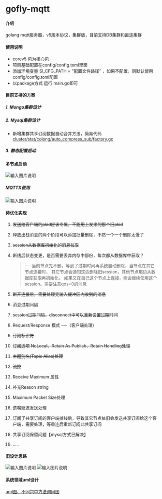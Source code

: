 # gofly-mqtt

#### 介绍
golang mqtt服务器，v5版本协议，集群版，目前支持DB集群和直连集群

#### 使用说明

- corev5 包为核心包
- 项目基础配置在config/config.toml里面
- 添加环境变量 SI_CFG_PATH = "配置文件路径" ，如果不配置，则默认使用config/config.toml配置
- 以package方式 运行 main.go即可

#### 目前支持的方案
##### 1. Mongo集群设计
##### 2. Mysql集群设计
- 新增集群共享订阅数据自动合并方法，简易代码 [cluster/stat/colong/auto_compress_sub/factory.go](https://github.com/huanglishi/gofly-mqttv5/blob/dev-cluster-v1/cluster/stat/colong/auto_compress_sub/factory.go)

##### 3. 静态配置启动

#### 多节点启动
![输入图片说明](https://docapi.goflys.cn/common/uploadfile/get_image?url=resource/uploads/20230224/3c246c6973a17a8809b623aeade4f5b6.png?_t=1677222880 "3c246c6973a17a8809b623aeade4f5b6.png")
##### MQTTX使用
![输入图片说明](https://docapi.goflys.cn/common/uploadfile/get_image?url=resource/uploads/20230224/e082ad8593a87df421490d95b5552b12.png?_t=1677231427 "MQTTX调试端口")

#### 待优化实现
1. ~~发送给客户端的pkid应该专属，不能用上发来的那个旧pkid~~
2. 释放出栈消息的两个阶段可以添加批量删除，不然一个一个删除太慢了
3. ~~session从数据库初始化的消息拉取~~
4. 断线后状态变更，是否需要丢弃内存中那份，每次都从数据库中获取？ 
   
   > --- 当前节点先不删，等到了过期时间再系统自动删除，当节点在其它节点连接时，
        其它节点会通知这边删除旧session，其他节点那边从数据库获取再初始化，
        如果又在自己这个节点上连接，则会继续使用这个session。需要注意qos=0的消息
   
5. ~~断开连接后，需要处理完输入缓冲区内收到的消息~~

6. 消息过期间隔
   
7. ~~session过期间隔，disconnect中可以重新设置过期时间~~

8. Request/Response 模式 ---（客户端处理）

9. ~~订阅标识符~~

10. ~~订阅选项 NoLocal、Retain As Publish、Retain Handling处理~~
    
11. ~~主题别名(Topic Alias)处理~~

12. ~~流控~~

13. Receive Maximum 属性

14. 补充Reason string

15. Maximum Packet Size处理

16. 遗嘱延迟发送处理
    
17. 订阅了共享订阅的客户端掉线后，导致其它节点依旧会发送共享订阅给这个客户端，需要处理，等重连后重新订阅此共享订阅

18. 共享订阅保留问题【mysql方式已解决】
    
19. .....

#### 旧设计思路
![输入图片说明](https://docapi.goflys.cn/common/uploadfile/get_image?url=resource/uploads/20230224/c704927bda1c9f40b9b40850e3747d86.png?_t=1677229905 "客户端消息处理")
![输入图片说明](https://docapi.goflys.cn/common/uploadfile/get_image?url=resource/uploads/20230224/27575a90cdb7ee661f23570b75b28394.png?_t=1677229916 "共享订阅集群通知")

#### 系统领域uml设计
[uml图、不同包中方法调用图](https://github.com/huanglishi/gofly-mqttv5/image)

